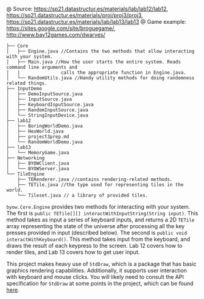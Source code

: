 @ Source: https://sp21.datastructur.es/materials/lab/lab12/lab12, https://sp21.datastructur.es/materials/proj/proj3/proj3, https://sp21.datastructur.es/materials/lab/lab13/lab13
@ Game example: https://sites.google.com/site/broguegame/, http://www.bay12games.com/dwarves/


```
├── Core
│   ├── Engine.java //Contains the two methods that allow interacting with your system.
│   ├── Main.java //How the user starts the entire system. Reads command line arguments and
|   |               calls the appropriate function in Engine.java.
│   └── RandomUtils.java //Handy utility methods for doing randomness related things.
├── InputDemo
│   ├── DemoInputSource.java
│   ├── InputSource.java
│   ├── KeyboardInputSource.java
│   ├── RandomInputSource.java
│   └── StringInputDevice.java
├── lab12
│   ├── BoringWorldDemo.java
│   ├── HexWorld.java
│   ├── project3prep.md
│   └── RandomWorldDemo.java
├── lab13
│   └── MemoryGame.java
├── Networking
│   ├── BYOWClient.java
│   └── BYOWServer.java
└── TileEngine
    ├── TERenderer.java //contains rendering-related methods.
    ├── TETile.java //the type used for representing tiles in the world.
    └── Tileset.java // a library of provided tiles.
```



`byow.Core.Engine` provides two methods for interacting with your system. The first is `public TETile[][] interactWithInputString(String input)`. This method takes as input a series of keyboard inputs, and returns a 2D `TETile` array representing the state of the universe after processing all the key presses provided in input (described below). The second is `public void interactWithKeyboard()`. This method takes input from the keyboard, and draws the result of each keypress to the screen. Lab 12 covers how to render tiles, and Lab 13 covers how to get user input.

This project makes heavy use of `StdDraw`, which is a package that has basic graphics rendering capabilities. Additionally, it supports user interaction with keyboard and mouse clicks. You will likely need to consult the API specification for `StdDraw` at some points in the project, which can be found [here](https://introcs.cs.princeton.edu/java/stdlib/javadoc/StdDraw.html).